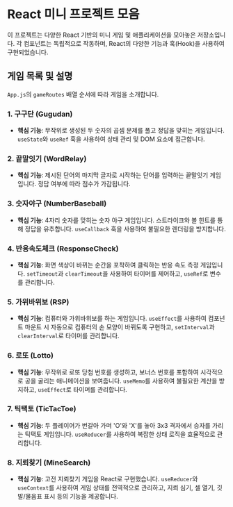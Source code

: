 # React 미니 프로젝트 모음

이 프로젝트는 다양한 React 기반의 미니 게임 및 애플리케이션을 모아놓은 저장소입니다. 각 컴포넌트는 독립적으로 작동하며, React의 다양한 기능과 훅(Hook)을 사용하여 구현되었습니다.

## 게임 목록 및 설명

`App.js`의 `gameRoutes` 배열 순서에 따라 게임을 소개합니다.

### 1. 구구단 (Gugudan)

- **핵심 기능**: 무작위로 생성된 두 숫자의 곱셈 문제를 풀고 정답을 맞히는 게임입니다. `useState`와 `useRef` 훅을 사용하여 상태 관리 및 DOM 요소에 접근합니다.

### 2. 끝말잇기 (WordRelay)

- **핵심 기능**: 제시된 단어의 마지막 글자로 시작하는 단어를 입력하는 끝말잇기 게임입니다. 정답 여부에 따라 점수가 가감됩니다.

### 3. 숫자야구 (NumberBaseball)

- **핵심 기능**: 4자리 숫자를 맞히는 숫자 야구 게임입니다. 스트라이크와 볼 힌트를 통해 정답을 유추합니다. `useCallback` 훅을 사용하여 불필요한 렌더링을 방지합니다.

### 4. 반응속도체크 (ResponseCheck)

- **핵심 기능**: 화면 색상이 바뀌는 순간을 포착하여 클릭하는 반응 속도 측정 게임입니다. `setTimeout`과 `clearTimeout`을 사용하여 타이머를 제어하고, `useRef`로 변수를 관리합니다.

### 5. 가위바위보 (RSP)

- **핵심 기능**: 컴퓨터와 가위바위보를 하는 게임입니다. `useEffect`를 사용하여 컴포넌트 마운트 시 자동으로 컴퓨터의 손 모양이 바뀌도록 구현하고, `setInterval`과 `clearInterval`로 타이머를 관리합니다.

### 6. 로또 (Lotto)

- **핵심 기능**: 무작위로 로또 당첨 번호를 생성하고, 보너스 번호를 포함하여 시각적으로 공을 굴리는 애니메이션을 보여줍니다. `useMemo`를 사용하여 불필요한 계산을 방지하고, `useEffect`로 타이머를 관리합니다.

### 7. 틱택토 (TicTacToe)

- **핵심 기능**: 두 플레이어가 번갈아 가며 'O'와 'X'를 놓아 3x3 격자에서 승자를 가리는 틱택토 게임입니다. `useReducer`를 사용하여 복잡한 상태 로직을 효율적으로 관리합니다.

### 8. 지뢰찾기 (MineSearch)

- **핵심 기능**: 고전 지뢰찾기 게임을 React로 구현했습니다. `useReducer`와 `useContext`를 사용하여 게임 상태를 전역적으로 관리하고, 지뢰 심기, 셀 열기, 깃발/물음표 표시 등의 기능을 제공합니다.
